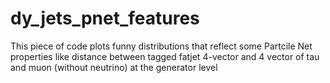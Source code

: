 # dy_jets_pnet_features
This piece of code plots funny distributions that reflect some Partcile Net properties like distance between tagged fatjet 4-vector and 4 vector of tau and muon (without neutrino) at the generator level
